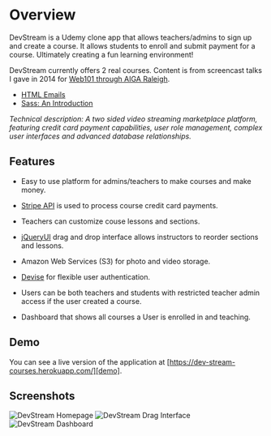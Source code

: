 # Overview

DevStream is a Udemy clone app that allows teachers/admins to sign up and create a course. It allows students to enroll and submit payment for a course. Ultimately creating a fun learning environment!

DevStream currently offers 2 real courses. Content is from screencast talks I gave in 2014 for [Web101 through AIGA Raleigh](https://raleigh.aiga.org/event/web-101-web-design-for-everyone/).

* [HTML Emails](https://dev-stream-courses.herokuapp.com/courses/5)
* [Sass: An Introduction](https://dev-stream-courses.herokuapp.com/courses/6)

*Technical description: A two sided video streaming marketplace platform, featuring credit card payment capabilities, user role management, complex user interfaces and advanced database relationships.*

## Features

* Easy to use platform for admins/teachers to make courses and make money.

* [Stripe API](https://stripe.com/docs/api) is used to process course credit card payments.

* Teachers can customize couse lessons and sections.

* [jQueryUI](https://jqueryui.com/) drag and drop interface allows instructors to reorder sections and lessons.

* Amazon Web Services (S3) for photo and video storage.

* [Devise](https://github.com/plataformatec/devise) for flexible user authentication.

* Users can be both teachers and students with restricted teacher admin access if the user created a course.

* Dashboard that shows all courses a User is enrolled in and teaching.

## Demo
You can see a live version of the application at
[https://dev-stream-courses.herokuapp.com/][demo].

[demo]: https://dev-stream-courses.herokuapp.com/

## Screenshots
![DevStream Homepage](https://raw.githubusercontent.com/jwmunn/flixter/master/app/assets/images/devstream-index.png "DevStream Homepage")
![DevStream Drag Interface](https://raw.githubusercontent.com/jwmunn/flixter/master/app/assets/images/devstream-drag.png "DevStream Homepage")
![DevStream Dashboard](https://raw.githubusercontent.com/jwmunn/flixter/master/app/assets/images/devstream-dashboard.png "DevStream Homepage")